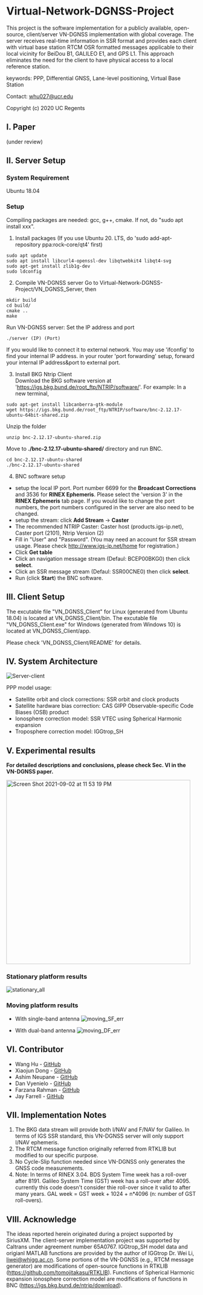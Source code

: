# Virtual-Network-DGNSS-Project
This project is the software implementation for a publicly available, open-source, client/server VN-DGNSS implementation with global coverage. The server receives real-time information in SSR format and provides each client with virtual base station RTCM OSR formatted messages applicable to their local vicinity for BeiDou B1, GALILEO E1, and GPS L1. This approach eliminates the need for the client to have physical access to a local reference station.

keywords: PPP, Differential GNSS, Lane-level positioning, Virtual Base Station

Contact: whu027@ucr.edu

Copyright (c) 2020 UC Regents

## I. Paper
(under review)

## II. Server Setup
### System Requirement
Ubuntu 18.04

### Setup
Compiling packages are needed: gcc, g++, cmake. If not, do "sudo apt install xxx".

1. Install packages
(If you use Ubuntu 20. LTS, do 'sudo add-apt-repository ppa:rock-core/qt4' first)
```
sudo apt update
sudo apt install libcurl4-openssl-dev libqtwebkit4 libqt4-svg
sudo apt-get install zlib1g-dev
sudo ldconfig
```

2. Compile VN-DGNSS server
Go to Virtual-Network-DGNSS-Project/VN_DGNSS_Server, then
```
mkdir build
cd build/
cmake ..
make
```
Run VN-DGNSS server: Set the IP address and port
```
./server (IP) (Port)
```
If you would like to connect it to external network. You may use 'ifconfig' to find your internal IP address. in your router 'port forwarding' setup, forward your internal IP address&port to external port.

3. Install BKG Ntrip Client  
Download the BKG software version at 'https://igs.bkg.bund.de/root_ftp/NTRIP/software/'.
For example:
In a new terminal,
```
sudo apt-get install libcanberra-gtk-module
wget https://igs.bkg.bund.de/root_ftp/NTRIP/software/bnc-2.12.17-ubuntu-64bit-shared.zip
```
Unzip the folder  
```
unzip bnc-2.12.17-ubuntu-shared.zip  
```
Move to **./bnc-2.12.17-ubuntu-shared/** directory and run BNC.  
```
cd bnc-2.12.17-ubuntu-shared  
./bnc-2.12.17-ubuntu-shared  
```

4. BNC software setup
* setup the local IP port. Port number 6699 for the **Broadcast Corrections** and 3536 for **RINEX Ephemeris**. Please select the 'version 3' in the **RINEX Ephemeris** tab page. If you would like to change the port numbers, the port numbers configured in the server are also need to be changed.
* setup the stream: click **Add Stream** -> **Caster**
* The recommended NTRIP Caster: Caster host (products.igs-ip.net), Caster port (2101), Ntrip Version (2)
* Fill in "User" and "Password". (You may need an account for SSR stream usage. Please check http://www.igs-ip.net/home for registration.)
* Click **Get table**
* Click an navigation message stream (Defaul: BCEP00BKG0) then click **select**.
* Click an SSR message stream (Defaul: SSR00CNE0) then click **select**.
* Run (click **Start**) the BNC software.

## III. Client Setup
The excutable file "VN_DGNSS_Client" for Linux (generated from Ubuntu 18.04) is located at VN_DGNSS_Client/bin.
The excutable file "VN_DGNSS_Client.exe" for Windows (generated from Windows 10) is located at VN_DGNSS_Client/app.

Please check 'VN_DGNSS_Client/README' for details.

## IV. System Architecture
![Server-client](https://user-images.githubusercontent.com/45580484/131876233-beb25066-cfce-431e-8ec3-81182328b99f.png)

PPP model usage:
* Satellite orbit and clock corrections: SSR orbit and clock products
* Satellite hardware bias correction: CAS GIPP Observable-specific Code Biases (OSB) product
* Ionosphere correction model: SSR VTEC using Spherical Harmonic expansion
* Troposphere correction model: IGGtrop_SH


## V. Experimental results
**For detailed descriptions and conclusions, please check Sec. VI in the VN-DGNSS paper.**

<img width="487" alt="Screen Shot 2021-09-02 at 11 53 19 PM" src="https://user-images.githubusercontent.com/45580484/131876595-1893578b-9f5d-4c52-b21b-2a236332e23b.png">

### Stationary platform results

![stationary_all](https://user-images.githubusercontent.com/45580484/131878787-eb9e0861-bc43-4383-877f-7f986f3ca5d4.jpg)

### Moving platform results
* With single-band antenna
![moving_SF_err](https://user-images.githubusercontent.com/45580484/133939394-121a02df-67ca-4b08-b509-51eae1b1424b.jpg)

* With dual-band antenna
![moving_DF_err](https://user-images.githubusercontent.com/45580484/133939402-ce4681fc-1a77-4f08-9cb8-79598004f1c7.jpg)

## VI. Contributor
* Wang Hu - [GitHub](https://github.com/Azurehappen)
* Xiaojun Dong - [GitHub](https://github.com/Akatsukis)
* Ashim Neupane - [GitHub](https://github.com/ashimneu)
* Dan Vyenielo - [GitHub](https://github.com/dvnlo)
* Farzana Rahman - [GitHub](https://github.com/FarzanaRahman)
* Jay Farrell - [GitHub](https://github.com/jaffarrell)

## VII. Implementation Notes
1. The BKG data stream will provide both I/NAV and F/NAV for Galileo. In terms of IGS SSR standard, this VN-DGNSS server will only support I/NAV ephemeris. 
2. The RTCM message function originally referred from RTKLIB but modified to our specific purpose. 
3. No Cycle-Slip function needed since VN-DGNSS only generates the GNSS code measurements. 
4. Note: In terms of RINEX 3.04. BDS System Time week has a roll-over after 8191. Galileo System Time (GST) week has a roll-over after 4095. currently this code doesn't consider thie roll-over since it valid to after many years. GAL week = GST week + 1024 + n*4096 (n: number of GST roll-overs).

## VIII. Acknowledge
The ideas reported herein originated during a project supported by SiriusXM. The client-server implementation project was supported by Caltrans under agreement number 65A0767.
IGGtrop_SH model data and origianl MATLAB functions are provided by the author of IGGtrop Dr. Wei Li, liwei@whigg.ac.cn.
Some portions of the VN-DGNSS (e.g., RTCM message generator) are modifications of open-source functions in RTKLIB (https://github.com/tomojitakasu/RTKLIB).
Functions of Spherical Harmonic expansion ionosphere correction model are modifications of functions in BNC (https://igs.bkg.bund.de/ntrip/download).

